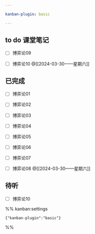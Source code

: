```yaml
---

kanban-plugin: basic

---
```


## to do 课堂笔记

- [ ] 博弈论09
- [ ] 博弈论10 @[[2024-03-30——星期六]]


## 已完成

- [ ] 博弈论01
- [ ] 博弈论02
- [ ] 博弈论03
- [ ] 博弈论04
- [ ] 博弈论05
- [ ] 博弈论06
- [ ] 博弈论07
- [ ] 博弈论08 @[[2024-03-30——星期六]]


## 待听

- [ ] 博弈论10




%% kanban:settings
```
{"kanban-plugin":"basic"}
```
%%